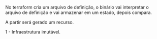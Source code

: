 
No terraform cria um arquivo de definição, o binário vai interpretar o arquivo de definição e vai armazenar em um estado, depois compara.

A partir será gerado um recurso.

1 - Infraestrutura imutável.
